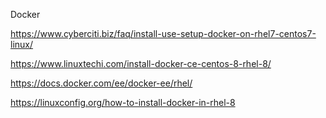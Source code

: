 Docker

https://www.cyberciti.biz/faq/install-use-setup-docker-on-rhel7-centos7-linux/


https://www.linuxtechi.com/install-docker-ce-centos-8-rhel-8/

https://docs.docker.com/ee/docker-ee/rhel/


https://linuxconfig.org/how-to-install-docker-in-rhel-8
